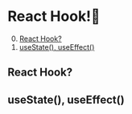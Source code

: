 # React Hook!🌂

0. [React Hook?](#React-Hook)
1. [useState(), useEffect()](#usestate-useeffect)

## React Hook?

## useState(), useEffect()
